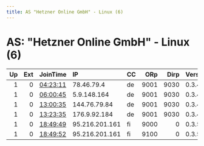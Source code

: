 ```yaml
---
title: AS "Hetzner Online GmbH" - Linux (6)
---
```


# AS: "Hetzner Online GmbH" - Linux (6)

|   Up |   Ext | JoinTime                                                                                            | IP             | CC   |   ORp |   Dirp | Version   | Contact         | Nickname   |   eFamMembers |
|-----:|------:|:----------------------------------------------------------------------------------------------------|:---------------|:-----|------:|-------:|:----------|:----------------|:-----------|--------------:|
|    1 |     0 | [04:23:11](https://metrics.torproject.org/rs.html#details/B8F79481C13120412DA986FB4199BAC3BC5CED6A) | 78.46.79.4     | de   |  9001 |   9030 | 0.3.4.9   | None            | Unnamed    |             1 |
|    1 |     0 | [06:00:45](https://metrics.torproject.org/rs.html#details/D6F05487A3D1C2F7E5870C71F0C718A7B0E00F47) | 5.9.148.164    | de   |  9001 |   9030 | 0.3.4.9   | None            | Unnamed    |             1 |
|    1 |     0 | [13:00:35](https://metrics.torproject.org/rs.html#details/AA5FD0B56C11886213C79E394D59F6E3B2C45E98) | 144.76.79.84   | de   |  9001 |   9030 | 0.3.4.9   | None            | Unnamed    |             1 |
|    1 |     0 | [13:23:35](https://metrics.torproject.org/rs.html#details/7524D5503DB794914A917F57B91555E62E034E87) | 176.9.92.184   | de   |  9001 |   9030 | 0.3.4.9   | None            | Unnamed    |             1 |
|    1 |     0 | [18:49:49](https://metrics.torproject.org/rs.html#details/B2F594A15D5D1576B039953D25A648E83CABA384) | 95.216.201.161 | fi   |  9000 |      0 | 0.3.5.7   | carlo.cs@web.de | Unnamed    |             2 |
|    1 |     0 | [18:49:52](https://metrics.torproject.org/rs.html#details/39B775BEE7D39052CCAB69BB63308AF9F2406035) | 95.216.201.161 | fi   |  9100 |      0 | 0.3.5.7   | carlo.cs@web.de | Unnamed    |             2 |
